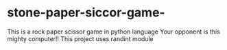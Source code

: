 # stone-paper-siccor-game-
This is a rock paper scissor game  in python language 
Your opponent is this mighty computer!!
This project uses randint module
